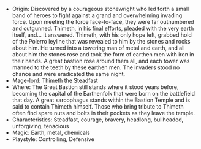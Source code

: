 - Origin: Discovered by a courageous stonewright who led forth a small band of heroes to fight against a grand and overwhelming invading force. Upon meeting the force face-to-face, they were far outnumbered and outgunned. Thimeth, in his final efforts, pleaded with the very earth itself, and... It answered. Thimeth, with his only hope left, grabbed hold of the Polerro leyline that was revealed to him by the stones and rocks about him. He turned into a towering man of metal and earth, and all about him the stones rose and took the form of earthen men with iron in their hands. A great bastion rose around them all, and each tower was manned to the teeth by these earthen men. The invaders stood no chance and were eradicated the same night.
- Mage-lord: Thimeth the Steadfast
- Where: The Great Bastion still stands where it stood years before, becoming the capital of the Earthenfolk that were born on the battlefield that day. A great sarcophagus stands within the Bastion Temple and is said to contain Thimeth himself. Those who bring tribute to Thimeth often find spare nuts and bolts in their pockets as they leave the temple.
- Characteristics: Steadfast, courage, bravery, headlong, bullheaded, unforgiving, tenacious
- Magic: Earth, metal, chemicals
- Playstyle: Controlling, Defensive